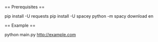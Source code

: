 == Prerequisites ==

pip install -U requests
pip install -U spacey
python -m spacy download en

== Example ==

python main.py http://example.com

